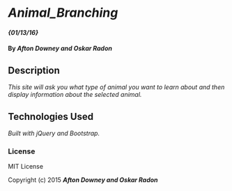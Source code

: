 # _Animal_Branching_

####  _{01/13/16}_

#### By _Afton Downey and Oskar Radon_

## Description

_This site will ask you what type of animal you want to learn about and then display information about the selected animal._

## Technologies Used

_Built with jQuery and Bootstrap._

### License

MIT License

Copyright (c) 2015 **_Afton Downey and Oskar Radon_**
